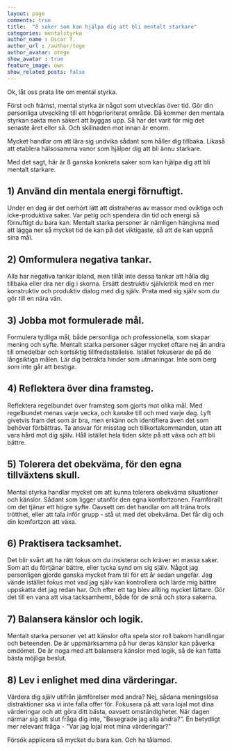 ```yaml
---
layout: page
comments: true
title:  "8 saker som kan hjälpa dig att bli mentalt starkare"
categories: mentalstyrka
author_name : Oscar T.
author_url : /author/tege
author_avatar: otege
show_avatar : true
feature_image: own
show_related_posts: false
---
```


Ok, låt oss prata lite om mental styrka.

Först och främst, mental styrka är något som utvecklas över tid. Gör din personliga utveckling till ett högprioriterat område. Då kommer den mentala styrkan sakta men säkert att byggas upp. Så har det varit för mig det senaste året eller så. Och skillnaden mot innan är enorm.

Mycket handlar om att lära sig undvika sådant som håller dig tillbaka. Likaså att etablera hälsosamma vanor som hjälper dig att bli ännu starkare.

Med det sagt, här är 8 ganska konkreta saker som kan hjälpa dig att bli mentalt starkare.


## 1) Använd din mentala energi förnuftigt.

Under en dag är det oerhört lätt att distraheras av massor med oviktiga och icke-produktiva saker.
Var petig och spendera din tid och energi så förnuftigt du bara kan. Mentalt starka personer är nämligen hängivna med att lägga
ner så mycket tid de kan på det viktigaste, så att de kan uppnå sina mål.


## 2) Omformulera negativa tankar.

Alla har negativa tankar ibland, men tillåt inte dessa tankar att hålla dig tillbaka eller
dra ner dig i skorna. Ersätt destruktiv självkritik med en mer konstruktiv och produktiv dialog med dig själv. 
Prata med sig själv som du gör till en nära vän.

## 3) Jobba mot formulerade mål.

Formulera tydliga mål, både personliga och professionella, som skapar mening och syfte.
Mentalt starka personer säger mycket oftare nej än andra till omedelbar och kortsiktig tillfredsställelse. Istället fokuserar de på de långsiktiga målen. Lär dig betrakta hinder som utmaningar. Inte som berg som inte går att bestiga.

## 4) Reflektera över dina framsteg.

Reflektera regelbundet över framsteg som gjorts mot olika mål. Med regelbundet menas varje vecka, och kanske till och med varje
dag. Lyft givetvis fram det som är bra, men erkänn och identifiera även det som behöver förbättras.
Ta ansvar för misstag och tillkortakommanden, utan att vara hård mot dig själv. Håll istället hela tiden sikte på att växa och att bli bättre.

## 5) Tolerera det obekväma, för den egna tillväxtens skull.

Mental styrka handlar mycket om att kunna tolerera obekväma situationer och känslor. Sådant som ligger utanför den egna komfortzonen. Framförallt om det tjänar ett högre syfte. Oavsett om det handlar om att träna trots
trötthet, eller att tala inför grupp - stå ut med det obekväma. Det får dig och din komfortzon att växa. 

## 6) Praktisera tacksamhet.

Det blir svårt att ha rätt fokus om du insisterar och kräver en massa saker. Som att du förtjänar bättre, eller tycka synd om sig själv. Något jag personligen gjorde ganska mycket fram till för ett år sedan ungefär. Jag vände istället fokus mot vad jag själv kan kontrollera och lärde mig bättre uppskatta det jag redan har. Och efter ett tag blev allting mycket lättare. 
Gör det till en vana att visa tacksamhemt, både för de små och stora sakerna.

## 7) Balansera känslor och logik.

Mentalt starka personer vet att känslor ofta spela stor roll bakom handlingar och beteenden.
De är uppmärksamma på hur deras känslor kan påverka omdömet. De är noga med att balansera känslor med logik,
så de kan fatta bästa möjliga beslut.

## 8) Lev i enlighet med dina värderingar.

Värdera dig själv utifrån jämförelser med andra? Nej, sådana meningslösa distraktioner ska vi inte falla offer för.
Fokusera på att vara lojal mot dina värderingar och att göra ditt
bästa, oavsett omständigheter. När dagen närmar sig sitt slut fråga dig inte, "Besegrade jag alla andra?". En betydligt mer relevant fråga - "Var jag lojal mot mina värderingar?"


Försök applicera så mycket du bara kan. Och ha tålamod. 
